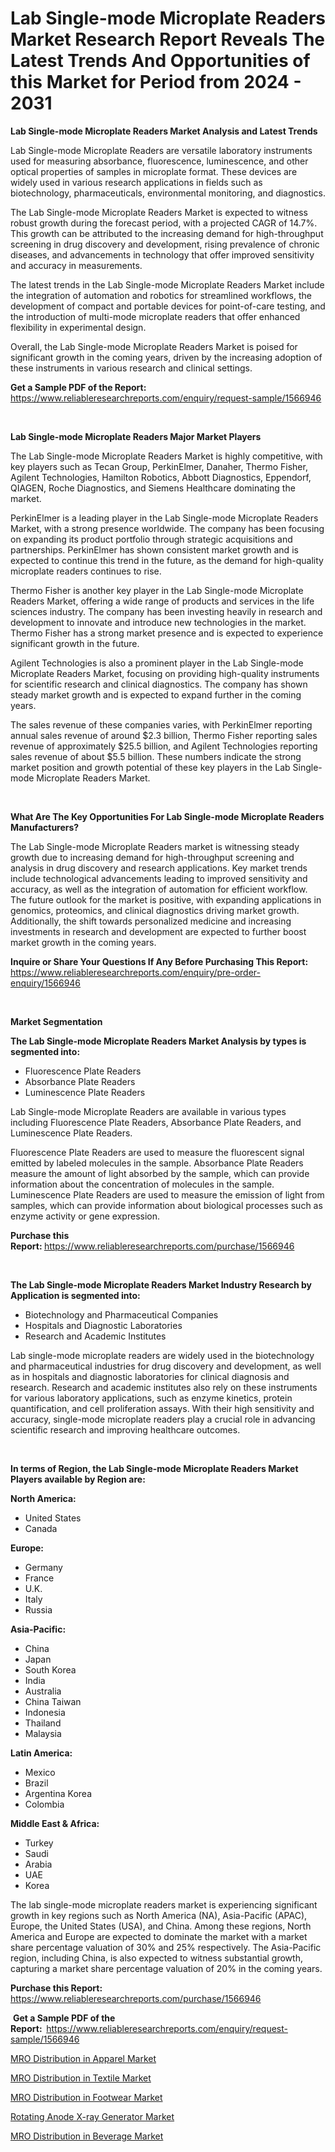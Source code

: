 <p><h1>Lab Single-mode Microplate Readers Market Research Report Reveals The Latest Trends And Opportunities of this Market for Period from 2024 - 2031</h1></p><p><strong>Lab Single-mode Microplate Readers Market Analysis and Latest Trends</strong></p>
<p><p>Lab Single-mode Microplate Readers are versatile laboratory instruments used for measuring absorbance, fluorescence, luminescence, and other optical properties of samples in microplate format. These devices are widely used in various research applications in fields such as biotechnology, pharmaceuticals, environmental monitoring, and diagnostics.</p><p>The Lab Single-mode Microplate Readers Market is expected to witness robust growth during the forecast period, with a projected CAGR of 14.7%. This growth can be attributed to the increasing demand for high-throughput screening in drug discovery and development, rising prevalence of chronic diseases, and advancements in technology that offer improved sensitivity and accuracy in measurements.</p><p>The latest trends in the Lab Single-mode Microplate Readers Market include the integration of automation and robotics for streamlined workflows, the development of compact and portable devices for point-of-care testing, and the introduction of multi-mode microplate readers that offer enhanced flexibility in experimental design.</p><p>Overall, the Lab Single-mode Microplate Readers Market is poised for significant growth in the coming years, driven by the increasing adoption of these instruments in various research and clinical settings.</p></p>
<p><strong>Get a Sample PDF of the Report:&nbsp;</strong> <a href="https://www.reliableresearchreports.com/enquiry/request-sample/1566946">https://www.reliableresearchreports.com/enquiry/request-sample/1566946</a></p>
<p>&nbsp;</p>
<p><strong>Lab Single-mode Microplate Readers Major Market Players</strong></p>
<p><p>The Lab Single-mode Microplate Readers Market is highly competitive, with key players such as Tecan Group, PerkinElmer, Danaher, Thermo Fisher, Agilent Technologies, Hamilton Robotics, Abbott Diagnostics, Eppendorf, QIAGEN, Roche Diagnostics, and Siemens Healthcare dominating the market.</p><p>PerkinElmer is a leading player in the Lab Single-mode Microplate Readers Market, with a strong presence worldwide. The company has been focusing on expanding its product portfolio through strategic acquisitions and partnerships. PerkinElmer has shown consistent market growth and is expected to continue this trend in the future, as the demand for high-quality microplate readers continues to rise.</p><p>Thermo Fisher is another key player in the Lab Single-mode Microplate Readers Market, offering a wide range of products and services in the life sciences industry. The company has been investing heavily in research and development to innovate and introduce new technologies in the market. Thermo Fisher has a strong market presence and is expected to experience significant growth in the future.</p><p>Agilent Technologies is also a prominent player in the Lab Single-mode Microplate Readers Market, focusing on providing high-quality instruments for scientific research and clinical diagnostics. The company has shown steady market growth and is expected to expand further in the coming years.</p><p>The sales revenue of these companies varies, with PerkinElmer reporting annual sales revenue of around $2.3 billion, Thermo Fisher reporting sales revenue of approximately $25.5 billion, and Agilent Technologies reporting sales revenue of about $5.5 billion. These numbers indicate the strong market position and growth potential of these key players in the Lab Single-mode Microplate Readers Market.</p></p>
<p>&nbsp;</p>
<p><strong>What Are The Key Opportunities For Lab Single-mode Microplate Readers Manufacturers?</strong></p>
<p><p>The Lab Single-mode Microplate Readers market is witnessing steady growth due to increasing demand for high-throughput screening and analysis in drug discovery and research applications. Key market trends include technological advancements leading to improved sensitivity and accuracy, as well as the integration of automation for efficient workflow. The future outlook for the market is positive, with expanding applications in genomics, proteomics, and clinical diagnostics driving market growth. Additionally, the shift towards personalized medicine and increasing investments in research and development are expected to further boost market growth in the coming years.</p></p>
<p><strong>Inquire or Share Your Questions If Any Before Purchasing This Report:</strong> <a href="https://www.reliableresearchreports.com/enquiry/pre-order-enquiry/1566946">https://www.reliableresearchreports.com/enquiry/pre-order-enquiry/1566946</a></p>
<p>&nbsp;</p>
<p><strong>Market Segmentation</strong></p>
<p><strong>The Lab Single-mode Microplate Readers Market Analysis by types is segmented into:</strong></p>
<p><ul><li>Fluorescence Plate Readers</li><li>Absorbance Plate Readers</li><li>Luminescence Plate Readers</li></ul></p>
<p><p>Lab Single-mode Microplate Readers are available in various types including Fluorescence Plate Readers, Absorbance Plate Readers, and Luminescence Plate Readers. </p><p>Fluorescence Plate Readers are used to measure the fluorescent signal emitted by labeled molecules in the sample. Absorbance Plate Readers measure the amount of light absorbed by the sample, which can provide information about the concentration of molecules in the sample. Luminescence Plate Readers are used to measure the emission of light from samples, which can provide information about biological processes such as enzyme activity or gene expression.</p></p>
<p><strong>Purchase this Report:&nbsp;</strong><a href="https://www.reliableresearchreports.com/purchase/1566946">https://www.reliableresearchreports.com/purchase/1566946</a></p>
<p>&nbsp;</p>
<p><strong>The Lab Single-mode Microplate Readers Market Industry Research by Application is segmented into:</strong></p>
<p><ul><li>Biotechnology and Pharmaceutical Companies</li><li>Hospitals and Diagnostic Laboratories</li><li>Research and Academic Institutes</li></ul></p>
<p><p>Lab single-mode microplate readers are widely used in the biotechnology and pharmaceutical industries for drug discovery and development, as well as in hospitals and diagnostic laboratories for clinical diagnosis and research. Research and academic institutes also rely on these instruments for various laboratory applications, such as enzyme kinetics, protein quantification, and cell proliferation assays. With their high sensitivity and accuracy, single-mode microplate readers play a crucial role in advancing scientific research and improving healthcare outcomes.</p></p>
<p>&nbsp;</p>
<p><strong>In terms of Region, the Lab Single-mode Microplate Readers Market Players available by Region are:</strong></p>
<p>
    <p> <strong> North America: </strong>
        <ul>
            <li>United States</li>
            <li>Canada</li>
        </ul>
        </p> 
    <p> <strong> Europe: </strong>
        <ul>
            <li>Germany</li>
            <li>France</li>
            <li>U.K.</li>
            <li>Italy</li>
            <li>Russia</li>
        </ul>
        </p> 
    <p> <strong> Asia-Pacific: </strong>
        <ul>
            <li>China</li>
            <li>Japan</li>
            <li>South Korea</li>
            <li>India</li>
            <li>Australia</li>
            <li>China Taiwan</li>
            <li>Indonesia</li>
            <li>Thailand</li>
            <li>Malaysia</li>
        </ul>
        </p> 
    <p> <strong> Latin America: </strong>
        <ul>
            <li>Mexico</li>
            <li>Brazil</li>
            <li>Argentina Korea</li>
            <li>Colombia</li>
        </ul>
        </p> 
    <p> <strong> Middle East & Africa: </strong>
        <ul>
            <li>Turkey</li>
            <li>Saudi</li>
            <li>Arabia</li>
            <li>UAE</li>
            <li>Korea</li>
        </ul>
    </p>
    </p>
<p><p>The lab single-mode microplate readers market is experiencing significant growth in key regions such as North America (NA), Asia-Pacific (APAC), Europe, the United States (USA), and China. Among these regions, North America and Europe are expected to dominate the market with a market share percentage valuation of 30% and 25% respectively. The Asia-Pacific region, including China, is also expected to witness substantial growth, capturing a market share percentage valuation of 20% in the coming years.</p></p>
<p><strong>Purchase this Report: </strong><a href="https://www.reliableresearchreports.com/purchase/1566946">https://www.reliableresearchreports.com/purchase/1566946</a></p>
<p>&nbsp;<strong>Get a Sample PDF of the Report:&nbsp;&nbsp;</strong><a href="https://www.reliableresearchreports.com/enquiry/request-sample/1566946">https://www.reliableresearchreports.com/enquiry/request-sample/1566946</a></p>
<p><strong></strong></p>
<p><p><a href="https://github.com/kufem1/Market-Research-Report-List-1/blob/main/mro-distribution-in-apparel-market.md">MRO Distribution in Apparel Market</a></p><p><a href="https://github.com/kosella/Market-Research-Report-List-1/blob/main/mro-distribution-in-textile-market.md">MRO Distribution in Textile Market</a></p><p><a href="https://github.com/singletonthaxterkelliehr2df/Market-Research-Report-List-1/blob/main/mro-distribution-in-footwear-market.md">MRO Distribution in Footwear Market</a></p><p><a href="https://github.com/RichRobinson5/Market-Research-Report-List-3/blob/main/rotating-anode-x-ray-generator-market.md">Rotating Anode X-ray Generator Market</a></p><p><a href="https://github.com/nathandecarvalho/Market-Research-Report-List-1/blob/main/mro-distribution-in-beverage-market.md">MRO Distribution in Beverage Market</a></p></p>